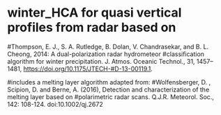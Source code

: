 # winter_HCA for quasi vertical profiles from radar based on 
#Thompson, E. J., S. A. Rutledge, B. Dolan, V. Chandrasekar, and B. L. Cheong, 2014: A dual-polarization radar hydrometeor #classification algorithm for winter precipitation. J. Atmos. Oceanic Technol., 31, 1457–1481, https://doi.org/10.1175/JTECH-#D-13-00119.1.

#includes a melting layer algorithm adapted from:
#Wolfensberger, D. , Scipion, D. and Berne, A. (2016), Detection and characterization of the melting layer based on #polarimetric radar scans. Q.J.R. Meteorol. Soc., 142: 108-124. doi:10.1002/qj.2672
